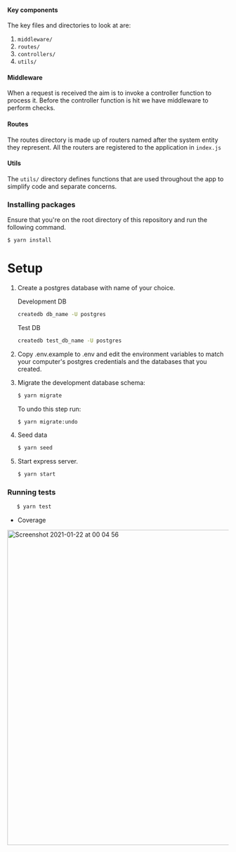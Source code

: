 #### Key components

The key files and directories to look at are:
1. `middleware/`
2. `routes/`
2. `controllers/`
3. `utils/`

#### Middleware

When a request is received the aim is to invoke a controller function to process it. Before the controller function is
hit we have middleware to perform checks.

#### Routes

The routes directory is made up of routers named after the system entity they represent. All the routers are registered
to the application in `index.js`


#### Utils

The `utils/` directory defines functions that are used throughout the app to simplify code and separate concerns. 

### Installing packages

Ensure that you're on the root directory of this repository and run the following command.

```bash
$ yarn install
```

# Setup

1. Create a postgres database with name of your choice.

    Development DB
    ```bash c
    createdb db_name -U postgres 
    ```
    
    Test DB
    ```bash c
    createdb test_db_name -U postgres 
    ```

2. Copy .env.example to .env and edit the environment variables to match your computer's postgres credentials and the databases that you created.

3. Migrate the development database schema:
   ```bash
   $ yarn migrate
   ```
   To undo this step run:
   ```bash
   $ yarn migrate:undo
   ```
   
4. Seed data
      ```bash
      $ yarn seed
      ```
5. Start express server.
   
   ```bash
   $ yarn start
   ```
   
 ### Running tests
 
 ```bash
    $ yarn test
```
- Coverage
<img width="718" alt="Screenshot 2021-01-22 at 00 04 56" src="https://user-images.githubusercontent.com/29597869/105412404-bdb22680-5c45-11eb-9cf3-8d705b8bec29.png">
